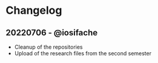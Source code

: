 # Changelog

## 20220706 - @iosifache

- Cleanup of the repositories
- Upload of the research files from the second semester